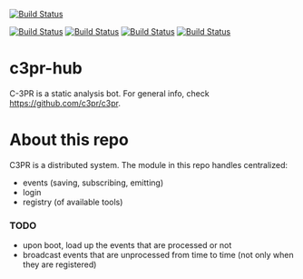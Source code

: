 [![Build Status](https://travis-ci.org/c3pr/c3pr-hub.svg?branch=master)](https://travis-ci.org/c3pr/c3pr-hub)

[![Build Status](https://travis-ci.org/c3pr/c3pr-brain.svg?branch=master)](https://travis-ci.org/c3pr/c3pr-brain)
[![Build Status](https://travis-ci.org/c3pr/c3pr-repo-github.svg?branch=master)](https://travis-ci.org/c3pr/c3pr-repo-github)
[![Build Status](https://travis-ci.org/c3pr/c3pr-agent.svg?branch=master)](https://travis-ci.org/c3pr/c3pr-agent)
[![Build Status](https://travis-ci.org/c3pr/node-git-client.svg?branch=master)](https://travis-ci.org/c3pr/node-git-client)

# c3pr-hub

C-3PR is a static analysis bot. For general info, check https://github.com/c3pr/c3pr.


# About this repo

C3PR is a distributed system. The module in this repo handles centralized:

- events (saving, subscribing, emitting)
- login
- registry (of available tools)


### TODO

- upon boot, load up the events that are processed or not
- broadcast events that are unprocessed from time to time (not only when they are registered)